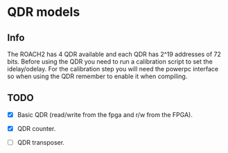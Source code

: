 # QDR models

## Info
The ROACH2 has 4 QDR available and each QDR has 2^19 addresses of 72 bits. Before using the QDR you need to run a calibration script to set the idelay/odelay. For the calibration step you will need the powerpc interface so when using the QDR remember to enable it when compiling.

## TODO
- [x] Basic QDR (read/write from the fpga and r/w from the FPGA).
- [x] QDR counter.
- [ ] QDR transposer.

